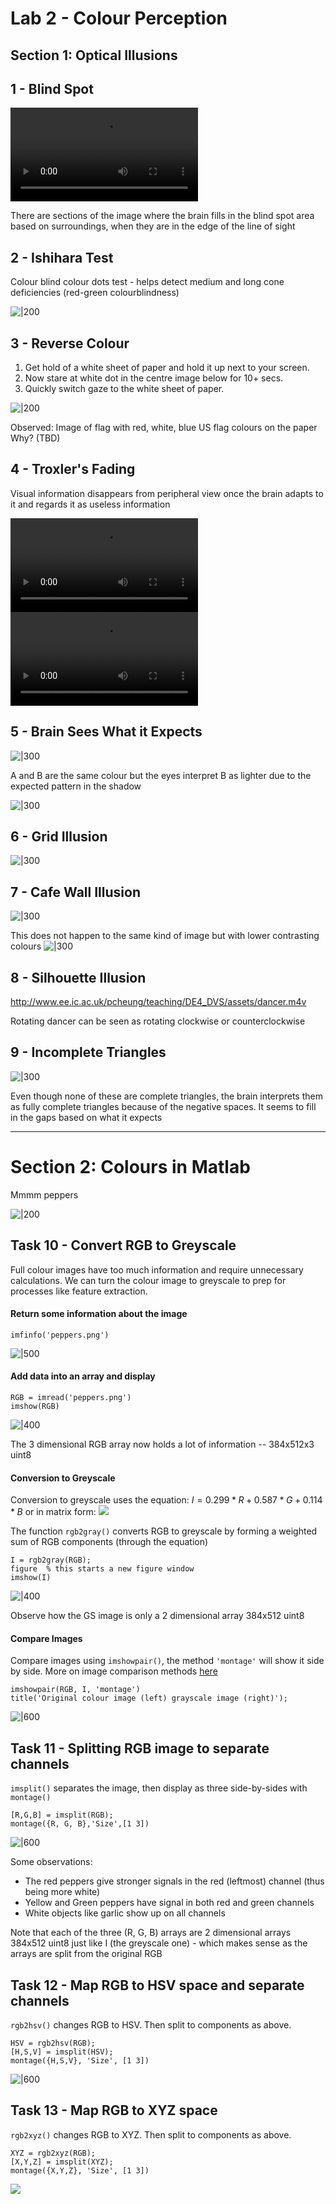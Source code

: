 # Lab 2 - Colour Perception
## Section 1: Optical Illusions

## 1 - Blind Spot

![](assets/blind_spot_test.mp4)

There are sections of the image where the brain fills in the blind spot area based on surroundings, when they are in the edge of the line of sight

## 2 - Ishihara Test
Colour blind colour dots test - helps detect medium and long cone deficiencies (red-green colourblindness)

![|200](assets/ishihara_test/Ishihara_01.jpg)

## 3 - Reverse Colour

1. Get hold of a white sheet of paper and hold it up next to your screen.
2. Now stare at white dot in the centre image below for 10+ secs.
3. Quickly switch gaze to the white sheet of paper.

![|200](assets/american_flag.jpg)

Observed: Image of flag with red, white, blue US flag colours on the paper
Why? (TBD)

## 4 - Troxler's Fading

Visual information disappears from peripheral view once the brain adapts to it and regards it as useless information

![](assets/purple_dots.mp4)
![](assets/blue_circle.mp4)
## 5 - Brain Sees What it Expects


![|300](assets/table.jpg)

A and B are the same colour but the eyes interpret B as lighter due to the expected pattern in the shadow

![|300](assets/shadow.jpg)

## 6 - Grid Illusion

![|300](assets/grid.jpg)

## 7 - Cafe Wall Illusion

![|300](assets/bricks.jpg)

This does not happen to the same kind of image but with lower contrasting colours
![|300](assets/cbricks.jpg)
## 8 - Silhouette Illusion

http://www.ee.ic.ac.uk/pcheung/teaching/DE4_DVS/assets/dancer.m4v

Rotating dancer can be seen as rotating clockwise or counterclockwise
## 9 - Incomplete Triangles 

![|300](assets/triangle.jpg)

Even though none of these are complete triangles, the brain interprets them as fully complete triangles because of the negative spaces. It seems to fill in the gaps based on what it expects

---
# Section 2: Colours in Matlab

Mmmm peppers

![|200](matlab/peppers.png)

## Task 10 - Convert RGB to Greyscale

Full colour images have too much information and require unnecessary calculations.
We can turn the colour image to greyscale to prep for processes like feature extraction.

#### Return some information about the image
```
imfinfo('peppers.png')
```
![|500](matlab/pepper_inf.png)

#### Add data into an array and display
```
RGB = imread('peppers.png')
imshow(RGB)
```

![|400](matlab/peppershow.png)

The 3 dimensional RGB array now holds a lot of information -- 384x512x3 uint8

#### Conversion to Greyscale
Conversion to greyscale uses the equation: $I = 0.299 * R + 0.587 * G + 0.114 * B$
or in matrix form:
![](assets/grayscale_eq.jpg)

The function `rgb2gray()` converts RGB to greyscale by forming a weighted sum of RGB components (through the equation)

```
I = rgb2gray(RGB);
figure  % this starts a new figure window
imshow(I)
```

![|400](matlab/pepper_gs.png)

Observe how the GS image is only a 2 dimensional array 384x512 uint8
#### Compare Images
Compare images using `imshowpair()`, the method `'montage'` will show it side by side.
More on image comparison methods [here](https://uk.mathworks.com/help/images/ref/imshowpair.html#bta3ucy-1-method)

```
imshowpair(RGB, I, 'montage')
title('Original colour image (left) grayscale image (right)');
```

![|600](matlab/peppcomp_figure.jpg)

## Task 11 - Splitting RGB image to separate channels
`imsplit()` separates the image, then display as three side-by-sides with `montage()`

```
[R,G,B] = imsplit(RGB);
montage({R, G, B},'Size',[1 3])
```

![|600](matlab/peppsplit_RGB.jpg)

Some observations:
* The red peppers give stronger signals in the red (leftmost) channel (thus being more white)
* Yellow and Green peppers have signal in both red and green channels 
* White objects like garlic show up on all channels

Note that each of the three (R, G, B) arrays are 2 dimensional arrays 384x512 uint8 just like I (the greyscale one) - which makes sense as the arrays are split from the original RGB

## Task 12 - Map RGB to HSV space and separate channels

`rgb2hsv()` changes RGB to HSV. 
Then split to components as above.

```
HSV = rgb2hsv(RGB);
[H,S,V] = imsplit(HSV);
montage({H,S,V}, 'Size', [1 3])
```

![|600](matlab/peppsplit_HSV.jpg)


## Task 13 - Map RGB to XYZ space

`rgb2xyz()` changes RGB to XYZ. 
Then split to components as above.

```
XYZ = rgb2xyz(RGB);
[X,Y,Z] = imsplit(XYZ);
montage({X,Y,Z}, 'Size', [1 3])
```

![](matlab/peppsplit_XYZ.jpg)
